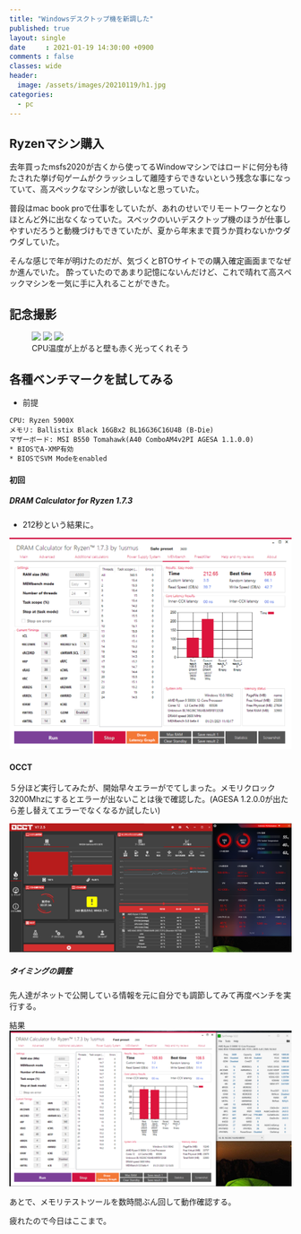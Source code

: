 ```yaml
---
title: "Windowsデスクトップ機を新調した"
published: true
layout: single
date     : 2021-01-19 14:30:00 +0900
comments : false
classes: wide
header:
  image: /assets/images/20210119/h1.jpg
categories:
  - pc
---
```


## Ryzenマシン購入


去年買ったmsfs2020が古くから使ってるWindowマシンではロードに何分も待たされた挙げ句ゲームがクラッシュして離陸すらできないという残念な事になっていて、高スペックなマシンが欲しいなと思っていた。

普段はmac book proで仕事をしていたが、あれのせいでリモートワークとなりほとんど外に出なくなっていた。スペックのいいデスクトップ機のほうが仕事しやすいだろうと動機づけもできていたが、夏から年末まで買うか買わないかウダウダしていた。

そんな感じで年が明けたのだが、気づくとBTOサイトでの購入確定画面までなぜか進んでいた。
酔っていたのであまり記憶にないんだけど、これで晴れて高スペックマシンを一気に手に入れることができた。


## 記念撮影

<figure class="third">
  <img src="/assets/images/20210119/pc1.jpg">
  <img src="/assets/images/20210119/pc2.jpg">
  <img src="/assets/images/20210119/pc3.jpg">
  <figcaption>CPU温度が上がると壁も赤く光ってくれそう</figcaption>
</figure>


## 各種ベンチマークを試してみる

* 前提
```
CPU: Ryzen 5900X
メモリ: Ballistix Black 16GBx2 BL16G36C16U4B (B-Die)
マザーボード: MSI B550 Tomahawk(A40 ComboAM4v2PI AGESA 1.1.0.0)
* BIOSでA-XMP有効
* BIOSでSVM Modeをenabled
```

#### 初回 

##### DRAM Calculator for Ryzen 1.7.3

* 212秒という結果に。

![img](/assets/images/20210119_mem_default_xmp.png)

#### OCCT

５分ほど実行してみたが、開始早々エラーがでてしまった。メモリクロック3200Mhzにするとエラーが出ないことは後で確認した。(AGESA 1.2.0.0が出たら差し替えてエラーでなくなるか試したい)

![img](/assets/images/20210119_occt_1.png)


##### タイミングの調整

先人達がネットで公開している情報を元に自分でも調節してみて再度ベンチを実行する。

結果
![img](/assets/images/20210119_mem_calc_1.png)

あとで、メモリテストツールを数時間ぶん回して動作確認する。

疲れたので今日はここまで。